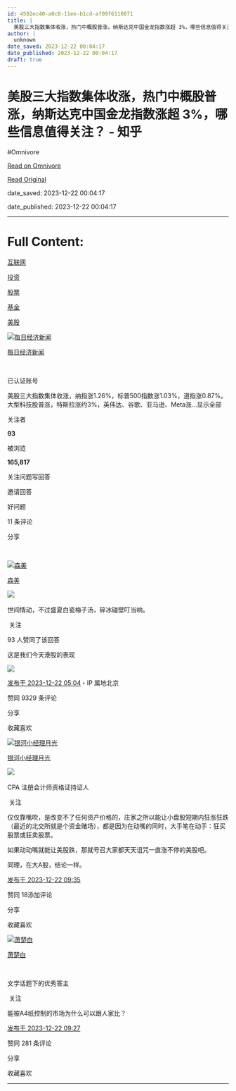 ```yaml
---
id: 4502ec40-a0c8-11ee-b1cd-af09f6118071
title: |
  美股三大指数集体收涨，热门中概股普涨，纳斯达克中国金龙指数涨超 3%，哪些信息值得关注？ - 知乎
author: |
  unknown
date_saved: 2023-12-22 00:04:17
date_published: 2023-12-22 00:04:17
draft: true
---
```


# 美股三大指数集体收涨，热门中概股普涨，纳斯达克中国金龙指数涨超 3%，哪些信息值得关注？ - 知乎
#Omnivore

[Read on Omnivore](https://omnivore.app/me/3-18c91910948)

[Read Original](https://www.zhihu.com/question/636059867/answer/3334668661)

date_saved: 2023-12-22 00:04:17

date_published: 2023-12-22 00:04:17

--- 

# Full Content: 

[互联网](https://www.zhihu.com/topic/19550517)

[投资](https://www.zhihu.com/topic/19551404)

[股票](https://www.zhihu.com/topic/19559840)

[基金](https://www.zhihu.com/topic/19563921)

[美股](https://www.zhihu.com/topic/19747151)

[![每日经济新闻](https://proxy-prod.omnivore-image-cache.app/0x0,saQhuUJIiBtKIskIbDXX40qzIrQJ1Ja3w8jA_qLf5TMU/https://pica.zhimg.com/v2-3c85f145c803f8c734e586243f171a50_l.jpg?source=1def8aca)](https://www.zhihu.com/org/mei-ri-jing-ji-xin-wen)

[每日经济新闻](https://www.zhihu.com/org/mei-ri-jing-ji-xin-wen)

[​](https://www.zhihu.com/question/48510028)

已认证账号

美股三大指数集体收涨，纳指涨1.26%，标普500指数涨1.03%，道指涨0.87%。大型科技股普涨，特斯拉涨约3%，英伟达、谷歌、亚马逊、Meta涨…显示全部 ​

关注者

**93**

被浏览

**165,817**

关注问题​写回答

​邀请回答

​好问题

​11 条评论

​分享

​

[![森美](https://proxy-prod.omnivore-image-cache.app/0x0,sEni9I_VAPO_vSdiQbErm7_4KVwQu0MF5XRxaN_AMcSc/https://picx.zhimg.com/v2-4715c26811b20ba53361fae136f0e387_l.jpg?source=2c26e567)](https://www.zhihu.com/people/wang-yuan-hui-14)

[森美](https://www.zhihu.com/people/wang-yuan-hui-14)

​![](https://proxy-prod.omnivore-image-cache.app/0x0,sEQaOWrSM4sYxMszrQ6lhsM51WgM5AvlqxCkeG6GJZz4/https://pic1.zhimg.com/v2-4812630bc27d642f7cafcd6cdeca3d7a.jpg?source=88ceefae)

世间情动，不过盛夏白瓷梅子汤，碎冰碰壁叮当响。

​ 关注

93 人赞同了该回答

这是我们今天港股的表现

![](https://proxy-prod.omnivore-image-cache.app/720x755,sY9piOqkSrHj-85T0F0Jt7sSoFaG0ydB8TTHLfSALfyY/https://picx.zhimg.com/50/v2-cc0c6c94c33a57324e97caee265fbbca_720w.jpg?source=2c26e567)

[发布于 2023-12-22 05:04](https://www.zhihu.com/question/636059867/answer/3334668661)・IP 属地北京

​赞同 93​​29 条评论

​分享

​收藏​喜欢

[![银河小经理月光](https://proxy-prod.omnivore-image-cache.app/0x0,s1qxHXojStPTpAjGCBosde-q1_2OFK9GzR7Lx5lWp7DE/https://pic1.zhimg.com/v2-65866e5b595d8331e264ca7695bde2c0_l.jpg?source=1def8aca)](https://www.zhihu.com/people/wo-hu-zong-guan-jun-94)

[银河小经理月光](https://www.zhihu.com/people/wo-hu-zong-guan-jun-94)

[​](https://www.zhihu.com/question/48510028)​![](https://proxy-prod.omnivore-image-cache.app/0x0,sKBtfFYtK0ROqGdvN0zCp5BhZ6pS4CW6jvNAosyO8byE/https://pica.zhimg.com/v2-4812630bc27d642f7cafcd6cdeca3d7a.jpg?source=88ceefae)

CPA 注册会计师资格证持证人

​ 关注

仅仅靠嘴吹，是改变不了任何资产价格的，庄家之所以能让小盘股短期内狂涨狂跌（最近的北交所就是个资金赌场），都是因为在动嘴的同时，大手笔在动手：狂买股票或狂卖股票。

 如果动动嘴就能让美股跌，那就号召大家都天天诅咒一直涨不停的美股吧。

同理，在大A股，结论一样。 ​

[发布于 2023-12-22 09:35](https://www.zhihu.com/question/636059867/answer/3335008874)

​赞同 18​​添加评论

​分享

​收藏​喜欢

[![萧楚白](https://proxy-prod.omnivore-image-cache.app/0x0,ss-keImmTR1eYYnnTlpOWato2zPxIMj9TqO4Csme_QUY/https://pic1.zhimg.com/v2-cc201de187ca591d750d57911914cd6f_l.jpg?source=1def8aca)](https://www.zhihu.com/people/xiao-chu-bai-46)

[萧楚白](https://www.zhihu.com/people/xiao-chu-bai-46)

[​](https://www.zhihu.com/question/48509984)

文学话题下的优秀答主

​ 关注

能被A4纸控制的市场为什么可以跟人家比？

[发布于 2023-12-22 09:27](https://www.zhihu.com/question/636059867/answer/3334999269)

​赞同 28​​1 条评论

​分享

​收藏​喜欢

---

